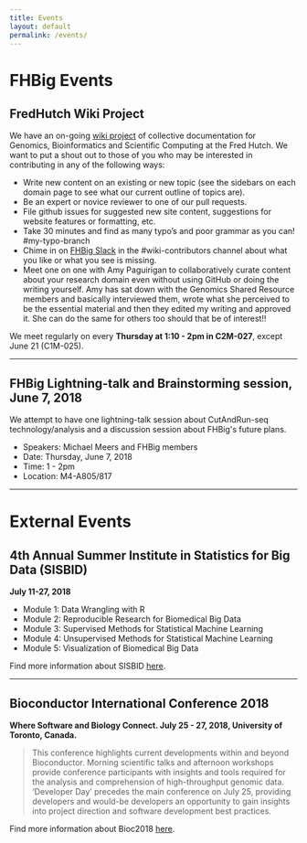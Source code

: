 ```yaml
---
title: Events
layout: default
permalink: /events/
---
```

# FHBig Events

## FredHutch Wiki Project

We have an on-going [wiki project](https://fredhutch.github.io/wiki/) of collective documentation for Genomics, Bioinformatics and Scientific Computing at the Fred Hutch. We want to put a shout out to those of you who may be interested in contributing in any of the following ways:  

- Write new content on an existing or new topic (see the sidebars on each domain page to see what our current outline of topics are).
- Be an expert or novice reviewer to one of our pull requests.
- File github issues for suggested new site content, suggestions for website features or formatting, etc. 
- Take 30 minutes and find as many typo’s and poor grammar as you can! #my-typo-branch
- Chime in on [FHBig Slack](https://fhbig.slack.com) in the #wiki-contributors  channel about what you like or what you see is missing.
- Meet one on one with Amy Paguirigan to collaboratively curate content about your research domain even without using GitHub or doing the writing yourself.  Amy has sat down with the Genomics Shared Resource members and basically interviewed them, wrote what she perceived to be the essential material and then they edited my writing and approved it.  She can do the same for others too should that be of interest!!

We meet regularly on every __Thursday at 1:10 - 2pm in C2M-027__, except June 21 (C1M-025). 

---

## FHBig Lightning-talk and Brainstorming session, June 7, 2018
We attempt to have one lightning-talk session about CutAndRun-seq technology/analysis and a discussion session about FHBig's future plans.

- Speakers: Michael Meers and FHBig members
- Date: Thursday,  June 7, 2018
- Time: 1 - 2pm
- Location: M4-A805/817

---

# External Events

## 4th Annual Summer Institute in Statistics for Big Data (SISBID)
__July 11-27, 2018__

- Module 1: Data Wrangling with R
- Module 2: Reproducible Research for Biomedical Big Data
- Module 3: Supervised Methods for Statistical Machine Learning
- Module 4: Unsupervised Methods for Statistical Machine Learning
- Module 5: Visualization of Biomedical Big Data

Find more information about SISBID [here](http://www.biostat.washington.edu/suminst/sisbid).

---

## Bioconductor International Conference 2018
__Where Software and Biology Connect. July 25 - 27, 2018, University of Toronto, Canada.__

> This conference highlights current developments within and beyond Bioconductor. Morning scientific talks and afternoon workshops provide conference participants with insights and tools required for the analysis and comprehension of high-throughput genomic data. ‘Developer Day’ precedes the main conference on July 25, providing developers and would-be developers an opportunity to gain insights into project direction and software development best practices.

Find more information about Bioc2018 [here](http://bioc2018.bioconductor.org/).
